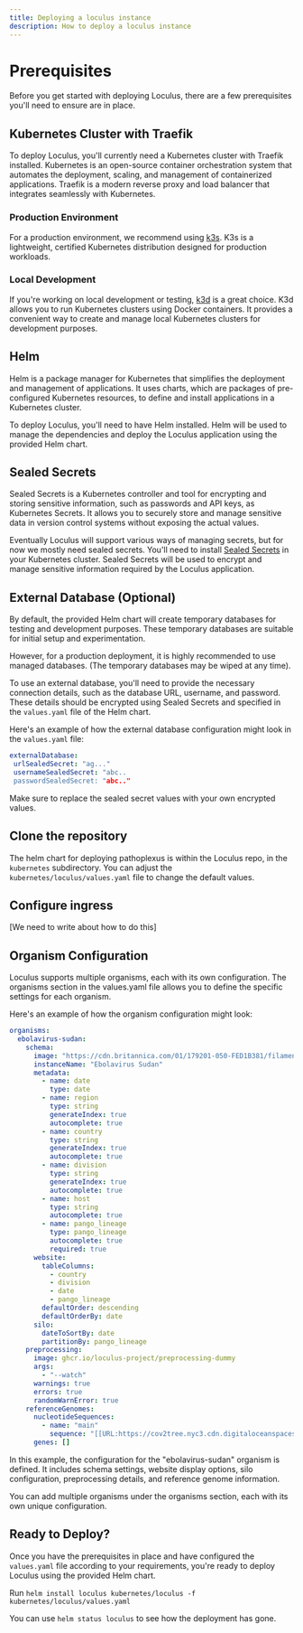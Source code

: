 ```yaml
---
title: Deploying a loculus instance
description: How to deploy a loculus instance
---
```


# Prerequisites

Before you get started with deploying Loculus, there are a few prerequisites you'll need to ensure are in place. 

## Kubernetes Cluster with Traefik

To deploy Loculus, you'll currently need a Kubernetes cluster with Traefik installed. Kubernetes is an open-source container orchestration system that automates the deployment, scaling, and management of containerized applications. Traefik is a modern reverse proxy and load balancer that integrates seamlessly with Kubernetes.

### Production Environment

For a production environment, we recommend using [k3s](https://k3s.io/). K3s is a lightweight, certified Kubernetes distribution designed for production workloads.

### Local Development

If you're working on local development or testing, [k3d](https://k3d.io/) is a great choice. K3d allows you to run Kubernetes clusters using Docker containers. It provides a convenient way to create and manage local Kubernetes clusters for development purposes.

## Helm

Helm is a package manager for Kubernetes that simplifies the deployment and management of applications. It uses charts, which are packages of pre-configured Kubernetes resources, to define and install applications in a Kubernetes cluster.

To deploy Loculus, you'll need to have Helm installed. Helm will be used to manage the dependencies and deploy the Loculus application using the provided Helm chart.

## Sealed Secrets

Sealed Secrets is a Kubernetes controller and tool for encrypting and storing sensitive information, such as passwords and API keys, as Kubernetes Secrets. It allows you to securely store and manage sensitive data in version control systems without exposing the actual values.

Eventually Loculus will support various ways of managing secrets, but for now we mostly need sealed secrets. You'll need to install [Sealed Secrets](https://github.com/bitnami-labs/sealed-secrets) in your Kubernetes cluster. Sealed Secrets will be used to encrypt and manage sensitive information required by the Loculus application.

## External Database (Optional)

By default, the provided Helm chart will create temporary databases for testing and development purposes. These temporary databases are suitable for initial setup and experimentation.

However, for a production deployment, it is highly recommended to use managed databases. (The temporary databases may be wiped at any time).

To use an external database, you'll need to provide the necessary connection details, such as the database URL, username, and password. These details should be encrypted using Sealed Secrets and specified in the `values.yaml` file of the Helm chart.

Here's an example of how the external database configuration might look in the `values.yaml` file:


```yaml
externalDatabase:
 urlSealedSecret: "ag..."
 usernameSealedSecret: "abc..
 passwordSealedSecret: "abc.."
```

Make sure to replace the sealed secret values with your own encrypted values.

## Clone the repository

The helm chart for deploying pathoplexus is within the Loculus repo, in the `kubernetes` subdirectory. You can adjust the `kubernetes/loculus/values.yaml` file to change the default values.

## Configure ingress

[We need to write about how to do this]

## Organism Configuration
Loculus supports multiple organisms, each with its own configuration. The organisms section in the values.yaml file allows you to define the specific settings for each organism.

Here's an example of how the organism configuration might look:


```yaml
organisms:
  ebolavirus-sudan:
    schema:
      image: "https://cdn.britannica.com/01/179201-050-FED1B381/filamentous-ebolavirus-particles-scanning-electron-micrograph-cell.jpg?w=400&h=300&c=crop"
      instanceName: "Ebolavirus Sudan"
      metadata:
        - name: date
          type: date
        - name: region
          type: string
          generateIndex: true
          autocomplete: true
        - name: country
          type: string
          generateIndex: true
          autocomplete: true
        - name: division
          type: string
          generateIndex: true
          autocomplete: true
        - name: host
          type: string
          autocomplete: true
        - name: pango_lineage
          type: pango_lineage
          autocomplete: true
          required: true
      website:
        tableColumns:
          - country
          - division
          - date
          - pango_lineage
        defaultOrder: descending
        defaultOrderBy: date
      silo:
        dateToSortBy: date
        partitionBy: pango_lineage
    preprocessing:
      image: ghcr.io/loculus-project/preprocessing-dummy
      args:
        - "--watch"
      warnings: true
      errors: true
      randomWarnError: true
    referenceGenomes:
      nucleotideSequences:
        - name: "main"
          sequence: "[[URL:https://cov2tree.nyc3.cdn.digitaloceanspaces.com/reference.txt]]"
      genes: []
```

In this example, the configuration for the "ebolavirus-sudan" organism is defined. It includes schema settings, website display options, silo configuration, preprocessing details, and reference genome information.

You can add multiple organisms under the organisms section, each with its own unique configuration.

## Ready to Deploy?
Once you have the prerequisites in place and have configured the `values.yaml` file according to your requirements, you're ready to deploy Loculus using the provided Helm chart.

Run `helm install loculus kubernetes/loculus -f kubernetes/loculus/values.yaml`

You can use `helm status loculus` to see how the deployment has gone.
